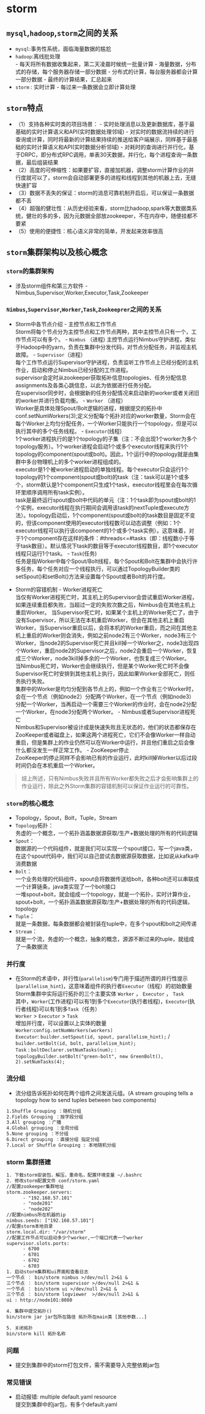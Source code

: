 # storm

## `mysql`,`hadoop`,`storm`之间的关系

+ `mysql`:事务性系统，面临海量数据的尴尬
+ `hadoop`:离线批处理  
      - 每天将所有数据收集起来，第二天凌晨时候统一批量计算
      - 海量数据，分布式的存储，每个服务器存储一部分数据
      - 分布式的计算，每台服务器都会计算一部分数据
      - 最终的计算结果，汇总起来
+ `storm` : 实时计算
      - 每过来一条数据会立即计算处理

## `storm`特点

+ （1）支持各种实时类的项目场景：
      - 实时处理消息以及更新数据库，基于最基础的实时计算语义和API(实时数据处理邻域)
      - 对实时的数据流持续的进行查询或计算，同时将最新的计算结果持续的推送给客户端展示，同样基于最基础的实时计算语义和API(实时数据分析邻域)
      - 对耗时的查询进行并行化，基于DRPC，即分布式RPC调用，单表30天数据，并行化，每个进程查询一条数据，最后组装结果
+ （2）高度的可伸缩性：如果要扩容，直接加机器，调整storm计算作业的并行度就可以了，storm会自动部署更多的进程和线程到其他的机器上去，无缝快速扩容
+ （3）数据不丢失的保证：storm的消息可靠机制开启后，可以保证一条数据都不丢
+ （4）超强的健壮性：从历史经验来看，storm比hadoop,spark等大数据类系统，健壮的多的多，因为元数据全部放zookeeper，不在内存中，随便挂都不要紧
+ （5）使用的便捷性：核心语义非常的简单，开发起来效率很高

## `storm`集群架构以及核心概念

### `storm`的集群架构

+ 涉及storm组件和第三方软件
      - Nimbus,Supervisor,Worker,Executor,Task,Zookeeper

### `Nimbus`,`Supervisor`,`Worker`,`Task`,`Zookeeprer`之间的关系

+ Storm中各节点介绍
      - 主控节点和工作节点  
      Storm将每个节点分为主控节点和工作节点两种，其中主控节点只有一个，工作节点可以有多个。
      - `Nimbus` （进程)
      主控节点运行Nimbus守护进程，类似于Hadoop中的yarn，负责在集群中分发代码，对节点分配任务，并监视主机故障。
      - `Supervisor`（进程）  
      每个工作节点运行Supervisor守护进程，负责监听工作节点上已经分配的主机作业，启动和停止Nimbus已经分配的工作进程。  
      supervisor会定时从zookeeper获取拓补信息topologies、任务分配信息assignments及各类心跳信息，以此为依据进行任务分配。  
      在supervisor同步时，会根据新的任务分配情况来启动新的worker或者关闭旧的worker并进行负载均衡。
      - `Worker` （进程）  
      Worker是具体处理Spout/Bolt逻辑的进程，根据提交的拓扑中conf.setNumWorkers(3);定义分配每个拓扑对应的worker数量，Storm会在每个Worker上均匀分配任务，一个Worker只能执行一个topology，但是可以执行其中的多个任务线程。
      - `Executor`(线程)  
      1个worker进程执行的是1个topology的子集（注：不会出现1个worker为多个topology服务）。1个worker进程会启动1个或多个executor线程来执行1个topology的component(spout或bolt)。因此，1个运行中的topology就是由集群中多台物理机上的多个worker进程组成的。  
      executor是1个被worker进程启动的单独线程。每个executor只会运行1个topology的1个component(spout或bolt)的task（注：task可以是1个或多个，storm默认是1个component只生成1个task，executor线程里会在每次循环里顺序调用所有task实例）。  
      task是最终运行spout或bolt中代码的单元（注：1个task即为spout或bolt的1个实例，executor线程在执行期间会调用该task的nextTuple或execute方法）。topology启动后，1个component(spout或bolt)的task数目是固定不变的，但该component使用的executor线程数可以动态调整（例如：1个executor线程可以执行该component的1个或多个task实例）。这意味着，对于1个component存在这样的条件：#threads<=#tasks（即：线程数小于等于task数目）。默认情况下task的数目等于executor线程数目，即1个executor线程只运行1个task。
      - `Task`(任务)  
      任务是指Worker中每个Spout/Bolt线程，每个Spout和Bolt在集群中会执行许多任务，每个任务对应一个线程执行，可以通过TopologyBuilder类的setSpout()和setBolt()方法来设置每个Spout或者Bolt的并行度。

+ Storm的容错机制
      - Worker进程死亡  
      当仅有Worker进程死亡时，其主机上的Supervisor会尝试重启Worker进程，如果连续重启都失败，当超过一定的失败次数之后，Nimbus会在其他主机上重启Worker。
      当Supervisor死亡时，如果某个主机上的Worker死亡了，由于没有Supervisor，所以无法在本机重启Worker，但会在其他主机上重启Worker，当Supervisor重启以后，会将本机的Worker重启，而之间在其他主机上重启的Worker则会消失，例如之前node2有三个Worker，node3有三个Worker，当node2的Supervisor死亡并且kill掉一个Worker之，node3出现四个Worker，重启node2的Supervisor之后，node2会重启一个Worker，恢复成三个Worker，node3kill掉多余的一个Worker，也恢复成三个Worker。  
      当Nimbus死亡时，Worker也会继续执行，但是某个Worker死亡时不会像Supervisor死亡时安排到其他主机上执行，因此如果Worker全部死亡，则任务执行失败。  
      集群中的Worker是均匀分配到各节点上的，例如一个作业有三个Worker时，会在一个节点（例如node2）分配两个Worker，在一个节点（例如node3）分配一个Worker，当再启动一个需要三个Worker的作业时，会在node2分配一个Worker，在node3分配两个Worker。
      - Nimbus或者Supervisor进程死亡  
      Nimbus和Supervisor被设计成是快速失败且无状态的，他们的状态都保存在ZooKeeper或者磁盘上，如果这两个进程死亡，它们不会像Worker一样自动重启，但是集群上的作业仍然可以在Worker中运行，并且他们重启之后会像什么都没发生一样正常工作。
      - ZooKeeper停止  
      ZooKeeper的停止同样不会影响已有的作业运行，此时kill掉Worker以后过段时间仍会在本机重启一个Worker。
> 综上所述，只有Nimbus失败并且所有Worker都失败之后才会影响集群上的作业运行，除此之外Storm集群的容错机制可以保证作业运行的可靠性。

### `storm`的核心概念

+ Topology，Spout，Bolt，Tuple，Stream
+ `Topology`拓扑：  
      务虚的一个概念，一个拓扑涵盖数据源获取/生产+数据处理的所有的代码逻辑
+ `Spout`：  
      数据源的一个代码组件，就是我们可以实现一个spout接口，写一个java类，在这个spout代码中，我们可以自己尝试去数据源获取数据，比如说从kafka中消费数据
+ `Bolt`：  
      一个业务处理的代码组件，spout会将数据传送给bolt，各种bolt还可以串联成一个计算链条，java类实现了一个bolt接口  
      一堆spout+bolt，就会组成一个topology，就是一个拓扑，实时计算作业，spout+bolt，一个拓扑涵盖数据源获取/生产+数据处理的所有的代码逻辑，topology
+ `Tuple`：  
      就是一条数据，每条数据都会被封装在tuple中，在多个spout和bolt之间传递
+ `Stream`：  
      就是一个流，务虚的一个概念，抽象的概念，源源不断过来的tuple，就组成了一条数据流

### 并行度

+ 在Storm的术语中，并行性(`parallelism`)专门用于描述所谓的并行性提示(`parallelism_hint`)，这意味着组件的执行者`Executor`（线程）的初始数量
 Storm集群中实际运行拓扑的三个主要实体 `Worker` ， `Executor` ， `Task`  
 其中，`Worker`(工作进程)可以有1到多个`Executor`(执行者线程)，`Executor`(执行者线程)可以有1到多`Task`（任务）  
 `Worker` > `Executor` > `Task`  
 增加并行度，可以设置以上实体的数量  
 `Worker`:`config.setNumWorkers(workers)`  
 `Executor`: `builder.setSpout(id, spout, parallelism_hint);` / `builder.setBolt(id, bolt, parallelism_hint);`  
 `Task` : `boltDeclarer.setNumTasks(num);` : `topologyBuilder.setBolt("green-bolt", new GreenBolt(), 2).setNumTasks(4);`

### 流分组

+ 流分组告诉拓扑如何在两个组件之间发送元组。(A stream grouping tells a topology how to send tuples between two components)

~~~txt
1.Shuffle Grouping ：随机分组
2.Fields Grouping ：按字段分组
3.All grouping ：广播
4.Global grouping ：全局分组
5.None grouping ：不分组
6.Direct grouping ：直接分组 指定分组
7.Local or Shuffle Grouping : 本地随机分组
~~~

### storm 集群搭建

~~~txt
1. 下载storm安装包，解压，重命名，配置环境变量 ~/.bashrc
2. 修改storm配置文件 conf/storm.yaml
//配置zookeeper集群地址
storm.zookeeper.servers:
      - "192.168.57.101"
      - "node201"
      - "node202"
//配置nimbus所在机器的ip
nimbus.seeds: ["192.168.57.101"]
//配置storm本地目录
storm.local.dir: "/var/storm"
//配置工作节点可以启动多少个worker,一个端口代表一个worker
supervisor.slots.ports:
      - 6700
      - 6701
      - 6702
      - 6703
1. 启动storm集群和ui界面和查看日志
一个节点 ： bin/storm nimbus >/dev/null 2>&1 &
三个节点 ： bin/storm supervisor >/dev/null 2>&1 &
一个节点 ： bin/storm ui >/dev/null 2>&1 &
三个节点 ： bin/storm logviewer  >/dev/null 2>&1 &  
ui : http://node101:8080

4. 集群中提交拓扑()
bin/storm jar jar包所在路径 拓扑所在main类 [其他参数...]

5. 关闭拓扑
bin/storm kill 拓扑名称
~~~

### 问题

+ 提交到集群中的storm打包文件，需不需要导入完整依赖jar包

### 常见错误

+ 启动报错: multiple default.yaml resource  
      提交到集群中的jar包，有多个default.yaml
